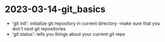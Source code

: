 # 2023-03-14-git_basics

- 'git init': initialize git repository in current directory
	-make sure that you don't nest git repositories
- 'git status': tells you things about your current git repo

